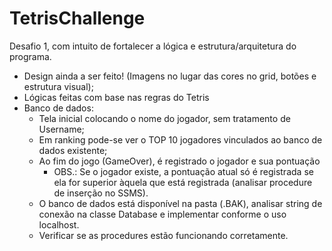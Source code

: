 # TetrisChallenge
Desafio 1, com intuito de fortalecer a lógica e estrutura/arquitetura do programa.
  * Design ainda a ser feito! (Imagens no lugar das cores no grid, botões e estrutura visual);
  * Lógicas feitas com base nas regras do Tetris
  * Banco de dados:
      * Tela inicial colocando o nome do jogador, sem tratamento de Username;
      * Em ranking pode-se ver o TOP 10 jogadores vinculados ao banco de dados existente;
      * Ao fim do jogo (GameOver), é registrado o jogador e sua pontuação
          * OBS.: Se o jogador existe, a pontuação atual só é registrada se ela for superior àquela que está registrada (analisar procedure de inserção no SSMS).
      * O banco de dados está disponível na pasta (.BAK), analisar string de conexão na classe Database e implementar conforme o uso localhost.
      * Verificar se as procedures estão funcionando corretamente.
